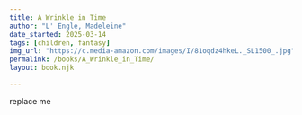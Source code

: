 ```yaml
---
title: A Wrinkle in Time
author: "L' Engle, Madeleine"
date_started: 2025-03-14
tags: [children, fantasy]
img_url: "https://c.media-amazon.com/images/I/81oqdz4hkeL._SL1500_.jpg"
permalink: /books/A_Wrinkle_in_Time/
layout: book.njk

---
```

replace me
